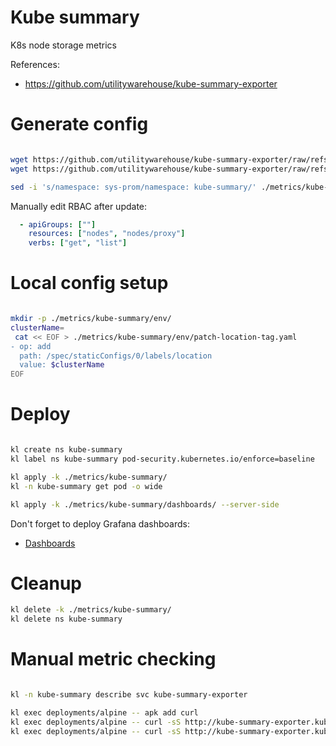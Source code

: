 
# Kube summary

K8s node storage metrics

References:
- https://github.com/utilitywarehouse/kube-summary-exporter

# Generate config

```bash

wget https://github.com/utilitywarehouse/kube-summary-exporter/raw/refs/tags/v0.4.6/manifests/cluster/clusterrole.yaml -O ./metrics/kube-summary/rbac.yaml
wget https://github.com/utilitywarehouse/kube-summary-exporter/raw/refs/tags/v0.4.6/manifests/base/deployment.yaml -O ./metrics/kube-summary/deployment.yaml

sed -i 's/namespace: sys-prom/namespace: kube-summary/' ./metrics/kube-summary/rbac.yaml

```

Manually edit RBAC after update:

```yaml
  - apiGroups: [""]
    resources: ["nodes", "nodes/proxy"]
    verbs: ["get", "list"]
```

# Local config setup

```bash

mkdir -p ./metrics/kube-summary/env/
clusterName=
 cat << EOF > ./metrics/kube-summary/env/patch-location-tag.yaml
- op: add
  path: /spec/staticConfigs/0/labels/location
  value: $clusterName
EOF

```

# Deploy

```bash

kl create ns kube-summary
kl label ns kube-summary pod-security.kubernetes.io/enforce=baseline

kl apply -k ./metrics/kube-summary/
kl -n kube-summary get pod -o wide

kl apply -k ./metrics/kube-summary/dashboards/ --server-side

```

Don't forget to deploy Grafana dashboards:
- [Dashboards](./dashboards/readme.md)

# Cleanup

```bash
kl delete -k ./metrics/kube-summary/
kl delete ns kube-summary
```

# Manual metric checking

```bash

kl -n kube-summary describe svc kube-summary-exporter

kl exec deployments/alpine -- apk add curl
kl exec deployments/alpine -- curl -sS http://kube-summary-exporter.kube-summary:9779/metrics > ./kube-summary-metrics.log
kl exec deployments/alpine -- curl -sS http://kube-summary-exporter.kube-summary:9779/nodes > ./kube-summary-nodes.log

```
